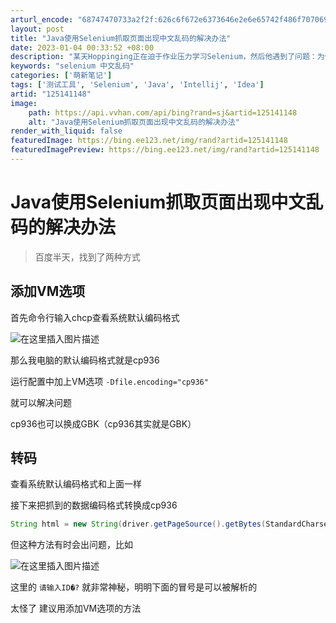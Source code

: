 ```yaml
---
arturl_encode: "68747470733a2f2f:626c6f672e6373646e2e6e65742f486f7070696e67696e672f:61727469636c652f64657461696c732f313235313431313438"
layout: post
title: "Java使用Selenium抓取页面出现中文乱码的解决办法"
date: 2023-01-04 00:33:52 +08:00
description: "某天Hoppinging正在迫于作业压力学习Selenium，然后他遇到了问题：为什么抓到的页面会出"
keywords: "selenium 中文乱码"
categories: ['萌新笔记']
tags: ['测试工具', 'Selenium', 'Java', 'Intellij', 'Idea']
artid: "125141148"
image:
    path: https://api.vvhan.com/api/bing?rand=sj&artid=125141148
    alt: "Java使用Selenium抓取页面出现中文乱码的解决办法"
render_with_liquid: false
featuredImage: https://bing.ee123.net/img/rand?artid=125141148
featuredImagePreview: https://bing.ee123.net/img/rand?artid=125141148
---
```


# Java使用Selenium抓取页面出现中文乱码的解决办法

> 百度半天，找到了两种方式

## 添加VM选项

首先命令行输入chcp查看系统默认编码格式
  
![在这里插入图片描述](https://i-blog.csdnimg.cn/blog_migrate/7ad0480c72ad68c8ea492bcd57bef2fe.png)
  
那么我电脑的默认编码格式就是cp936
  
运行配置中加上VM选项
`-Dfile.encoding="cp936"`
  
就可以解决问题
  
cp936也可以换成GBK（cp936其实就是GBK）

## 转码

查看系统默认编码格式和上面一样
  
接下来把抓到的数据编码格式转换成cp936

```java
String html = new String(driver.getPageSource().getBytes(StandardCharsets.UTF_8), "cp936");

```

但这种方法有时会出问题，比如
  
![在这里插入图片描述](https://i-blog.csdnimg.cn/blog_migrate/cf1a42ee6449ed9fbcc331473e4ef114.png)
  
这里的
`请输入ID�?`
就非常神秘，明明下面的冒号是可以被解析的
  
太怪了 建议用添加VM选项的方法
